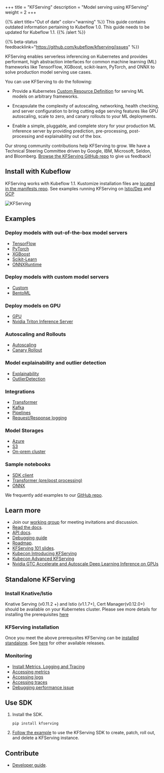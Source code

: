 +++
title = "KFServing"
description = "Model serving using KFServing"
weight = 2
+++

{{% alert title="Out of date" color="warning" %}}
This guide contains outdated information pertaining to Kubeflow 1.0. This guide
needs to be updated for Kubeflow 1.1.
{{% /alert %}}


{{% beta-status 
  feedbacklink="https://github.com/kubeflow/kfserving/issues" %}}

KFServing enables serverless inferencing on Kubernetes and provides performant, high abstraction interfaces for common machine learning (ML) frameworks like TensorFlow, XGBoost, scikit-learn, PyTorch, and ONNX to solve production model serving use cases.

You can use KFServing to do the following:

* Provide a Kubernetes [Custom Resource Definition](https://kubernetes.io/docs/concepts/extend-kubernetes/api-extension/custom-resources/) for serving ML models on arbitrary frameworks.

* Encapsulate the complexity of autoscaling, networking, health checking, and server configuration to bring cutting edge serving features like GPU autoscaling, scale to zero, and canary rollouts to your ML deployments.

* Enable a simple, pluggable, and complete story for your production ML inference server by providing prediction, pre-processing, post-processing and explainability out of the box.

Our strong community contributions help KFServing to grow. We have a Technical Steering Committee driven by Google, IBM, Microsoft, Seldon, and Bloomberg. [Browse the KFServing GitHub repo](https://github.com/kubeflow/kfserving) to give us feedback!

## Install with Kubeflow
KFServing works with Kubeflow 1.1. Kustomize installation files are [located in the manifests repo](https://github.com/kubeflow/manifests/tree/master/kfserving).
See examples running KFServing on [Istio/Dex](https://github.com/kubeflow/kfserving/tree/master/docs/samples/istio-dex) and [GCP](https://github.com/kubeflow/kfserving/tree/master/docs/samples/gcp-iap)

<img src="../kfserving.png" alt="KFServing">

## Examples

### Deploy models with out-of-the-box model servers
* [TensorFlow](https://github.com/kubeflow/kfserving/tree/master/docs/samples/tensorflow)
* [PyTorch](https://github.com/kubeflow/kfserving/tree/master/docs/samples/pytorch)
* [XGBoost](https://github.com/kubeflow/kfserving/tree/master/docs/samples/xgboost)
* [Scikit-Learn](https://github.com/kubeflow/kfserving/tree/master/docs/samples/sklearn)
* [ONNXRuntime](https://github.com/kubeflow/kfserving/tree/master/docs/samples/onnx)

### Deploy models with custom model servers
* [Custom](https://github.com/kubeflow/kfserving/tree/master/docs/samples/custom)
* [BentoML](https://github.com/kubeflow/kfserving/tree/master/docs/samples/bentoml)

### Deploy models on GPU
* [GPU](https://github.com/kubeflow/kfserving/tree/master/docs/samples/accelerators)
* [Nvidia Triton Inference Server](https://github.com/kubeflow/kfserving/tree/master/docs/samples/triton)

### Autoscaling and Rollouts
* [Autoscaling](https://github.com/kubeflow/kfserving/tree/master/docs/samples/autoscaling)
* [Canary Rollout](https://github.com/kubeflow/kfserving/tree/master/docs/samples/rollouts)

### Model explainability and outlier detection
* [Explainability](https://github.com/kubeflow/kfserving/tree/master/docs/samples/explanation/alibi)
* [OutlierDetection](https://github.com/kubeflow/kfserving/tree/master/docs/samples/outlier-detection/alibi-detect/cifar10)

### Integrations
* [Transformer](https://github.com/kubeflow/kfserving/tree/master/docs/samples/transformer/image_transformer)
* [Kafka](https://github.com/kubeflow/kfserving/tree/master/docs/samples/kafka)
* [Pipelines](https://github.com/kubeflow/kfserving/tree/master/docs/samples/pipelines)
* [Request/Response logging](https://github.com/kubeflow/kfserving/tree/master/docs/samples/logger)

### Model Storages
* [Azure](https://github.com/kubeflow/kfserving/tree/master/docs/samples/azure)
* [S3](https://github.com/kubeflow/kfserving/tree/master/docs/samples/s3)
* [On-prem cluster](https://github.com/kubeflow/kfserving/tree/master/docs/samples/pvc)

### Sample notebooks
* [SDK client](https://github.com/kubeflow/kfserving/blob/master/docs/samples/client/kfserving_sdk_sample.ipynb)
* [Transformer (pre/post processing)](https://github.com/kubeflow/kfserving/blob/master/docs/samples/transformer/image_transformer/kfserving_sdk_transformer.ipynb)
* [ONNX](https://github.com/kubeflow/kfserving/blob/master/docs/samples/onnx/mosaic-onnx.ipynb)

We frequently add examples to our [GitHub repo](https://github.com/kubeflow/kfserving/tree/master/docs/samples/).

## Learn more
* Join our [working group](https://groups.google.com/forum/#!forum/kfserving) for meeting invitations and discussion.
* [Read the docs](https://github.com/kubeflow/kfserving/tree/master/docs).
* [API docs](https://github.com/kubeflow/kfserving/tree/master/docs/apis/README.md).
* [Debugging guide](https://github.com/kubeflow/kfserving/blob/master/docs/KFSERVING_DEBUG_GUIDE.md)
* [Roadmap](https://github.com/kubeflow/kfserving/tree/master/ROADMAP.md).
* [KFServing 101 slides](https://drive.google.com/file/d/16oqz6dhY5BR0u74pi9mDThU97Np__AFb/view).
* [Kubecon Introducing KFServing](https://kccncna19.sched.com/event/UaZo/introducing-kfserving-serverless-model-serving-on-kubernetes-ellis-bigelow-google-dan-sun-bloomberg)
* [Kubecon Advanced KFServing](https://kccncna19.sched.com/event/UaVw/advanced-model-inferencing-leveraging-knative-istio-and-kubeflow-serving-animesh-singh-ibm-clive-cox-seldon)
* [Nvidia GTC Accelerate and Autoscale Deep Learning Inference on GPUs](https://developer.nvidia.com/gtc/2020/video/s22459-vid)

## Standalone KFServing
### Install Knative/Istio
Knative Serving (v0.11.2 +) and Istio (v1.1.7+), Cert Manager(v0.12.0+) should be available on your Kubernetes cluster.
Please see more details for installing the prerequisites [here](https://github.com/kubeflow/kfserving#prerequisites)

### KFServing installation
Once you meet the above prerequsites KFServing can be [installed standalone](https://github.com/kubeflow/kfserving#standalone-kfserving-installation). See [here](https://github.com/kubeflow/kfserving/tree/master/install) for other available releases.

### Monitoring
* [Install Metrics, Logging and Tracing](https://knative.dev/docs/serving/installing-logging-metrics-traces/)
* [Accessing metrics](https://knative.dev/docs/serving/accessing-metrics/)
* [Accessing logs](https://knative.dev/docs/serving/accessing-logs/)
* [Accessing traces](https://knative.dev/docs/serving/accessing-traces/)
* [Debugging performance issue](https://knative.dev/docs/serving/debugging-performance-issues/)

## Use SDK
1. Install the SDK.
    ```
    pip install kfserving
    ```
1. [Follow the example](https://github.com/kubeflow/kfserving/blob/master/docs/samples/client/kfserving_sdk_sample.ipynb) to use the KFServing SDK to create, patch, roll out, and delete a KFServing instance.

## Contribute
* [Developer guide](https://github.com/kubeflow/kfserving/tree/master/docs/DEVELOPER_GUIDE.md).
